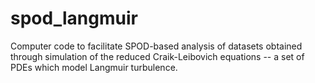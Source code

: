# spod_langmuir
Computer code to facilitate SPOD-based analysis of datasets obtained through simulation of the reduced Craik-Leibovich equations -- a set of PDEs which model Langmuir turbulence. 
